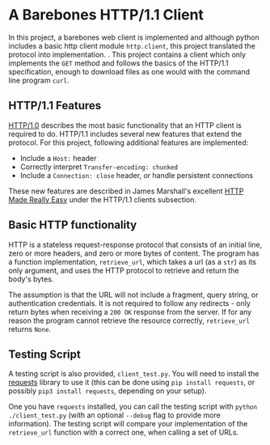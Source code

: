 # A Barebones HTTP/1.1 Client

In this project, a barebones web client is implemented and although python includes a basic http client module `http.client`, this project translated the protocol into implementation.
. This project contains a client which only implements the
`GET` method and follows the basics of the HTTP/1.1 specification, enough to
download files as one would with the command line program `curl`.

## HTTP/1.1 Features

[HTTP/1.0](https://tools.ietf.org/search/rfc1945) describes the most basic
functionality that an HTTP client is required to do. HTTP/1.1 includes several
new features that extend the protocol. For this project, following additional features are implemented:

  * Include a `Host:` header
  * Correctly interpret `Transfer-encoding: chunked`
  * Include a `Connection: close` header, or handle persistent connections

These new features are described in James Marshall's excellent [HTTP Made Really Easy](https://www.jmarshall.com/easy/http/#http1.1clients) under the HTTP/1.1
clients subsection.


## Basic HTTP functionality

HTTP is a stateless request-response protocol that consists
of an initial line, zero or more headers, and zero or more bytes of content.
The program has a function implementation, `retrieve_url`, which takes a url (as
a `str`) as its only argument, and uses the HTTP protocol to retrieve and
return the body's bytes.

The assumption is that the URL will not include a fragment, query string, or
authentication credentials. It is not required to follow any redirects -
only return bytes when receiving a `200 OK` response from the server. If for
any reason the program cannot retrieve the resource correctly, `retrieve_url`
returns `None`.


## Testing Script

A testing script is also provided, `client_test.py`. You will need to install the
[requests](http://docs.python-requests.org/en/master/) library to use it
(this can be done using `pip install requests`, or possibly
  `pip3 install requests`, depending on your setup). 

One you have `requests` installed, you can call the testing script with
`python ./client_test.py` (with an optional `--debug` flag to provide more
information).  The testing script will compare your implementation of the
`retrieve_url` function with a correct one, when calling a set of URLs.
